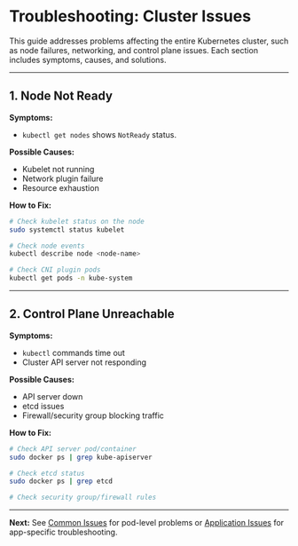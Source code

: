 # Troubleshooting: Cluster Issues

This guide addresses problems affecting the entire Kubernetes cluster, such as node failures, networking, and control plane issues. Each section includes symptoms, causes, and solutions.

---

## 1. Node Not Ready

**Symptoms:**
- `kubectl get nodes` shows `NotReady` status.

**Possible Causes:**
- Kubelet not running
- Network plugin failure
- Resource exhaustion

**How to Fix:**

```sh
# Check kubelet status on the node
sudo systemctl status kubelet

# Check node events
kubectl describe node <node-name>

# Check CNI plugin pods
kubectl get pods -n kube-system
```

---

## 2. Control Plane Unreachable

**Symptoms:**
- `kubectl` commands time out
- Cluster API server not responding

**Possible Causes:**
- API server down
- etcd issues
- Firewall/security group blocking traffic

**How to Fix:**

```sh
# Check API server pod/container
sudo docker ps | grep kube-apiserver

# Check etcd status
sudo docker ps | grep etcd

# Check security group/firewall rules
```

---

**Next:** See [Common Issues](common-issues.md) for pod-level problems or [Application Issues](application-issues.md) for app-specific troubleshooting.
